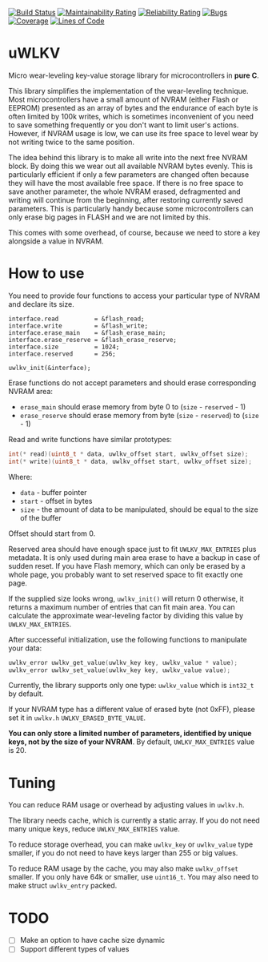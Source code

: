 [![Build Status](https://travis-ci.com/Gordon01/uWLKV.svg?branch=master)](https://travis-ci.com/Gordon01/uWLKV)
[![Maintainability Rating](https://sonarcloud.io/api/project_badges/measure?project=Gordon01_uWLKV&metric=sqale_rating)](https://sonarcloud.io/dashboard?id=Gordon01_uWLKV)
[![Reliability Rating](https://sonarcloud.io/api/project_badges/measure?project=Gordon01_uWLKV&metric=reliability_rating)](https://sonarcloud.io/dashboard?id=Gordon01_uWLKV)
[![Bugs](https://sonarcloud.io/api/project_badges/measure?project=Gordon01_uWLKV&metric=bugs)](https://sonarcloud.io/dashboard?id=Gordon01_uWLKV)
[![Coverage](https://sonarcloud.io/api/project_badges/measure?project=Gordon01_uWLKV&metric=coverage)](https://sonarcloud.io/dashboard?id=Gordon01_uWLKV)
[![Lines of Code](https://sonarcloud.io/api/project_badges/measure?project=Gordon01_uWLKV&metric=ncloc)](https://sonarcloud.io/dashboard?id=Gordon01_uWLKV)

# uWLKV
Micro wear-leveling key-value storage library for microcontrollers in **pure C**.

This library simplifies the implementation of the wear-leveling technique. Most microcontrollers have a small amount of NVRAM (either Flash or EEPROM) presented as an array of bytes and the endurance of each byte is often limited by 100k writes, which is sometimes inconvenient of you need to save something frequently or you don't want to limit user's actions. However, if NVRAM usage is low, we can use its free space to level wear by not writing twice to the same position. 

The idea behind this library is to make all write into the next free NVRAM block. By doing this we wear out all available NVRAM bytes evenly. This is particularly efficient if only a few parameters are changed often because they will have the most available free space. If there is no free space to save another parameter, the whole NVRAM erased, defragmented and writing will continue from the beginning, after restoring currently saved parameters. This is particularly handy because some microcontrollers can only erase big pages in FLASH and we are not limited by this.

This comes with some overhead, of course, because we need to store a key alongside a value in NVRAM.

# How to use
You need to provide four functions to access your particular type of NVRAM and declare its size.

```
interface.read          = &flash_read;
interface.write         = &flash_write;
interface.erase_main    = &flash_erase_main;
interface.erase_reserve = &flash_erase_reserve;
interface.size          = 1024;
interface.reserved      = 256;

uwlkv_init(&interface);
```
Erase functions do not accept parameters and should erase corresponding NVRAM area:
* `erase_main` should erase memory from byte 0 to (`size` - `reserved` - 1)
* `erase_reserve` should erase memory from byte (`size` - `reserved`) to (`size` - 1)

Read and write functions have similar prototypes:
```CPP
int(* read)(uint8_t * data, uwlkv_offset start, uwlkv_offset size);
int(* write)(uint8_t * data, uwlkv_offset start, uwlkv_offset size);
```
Where:
* `data` - buffer pointer
* `start` - offset in bytes
* `size` - the amount of data to be manipulated, should be equal to the size of the buffer

Offset should start from 0.

Reserved area should have enough space just to fit `UWLKV_MAX_ENTRIES` plus metadata. It is only used during main area erase to have a backup in case of sudden reset. If you have Flash memory, which can only be erased by a whole page, you probably want to set reserved space to fit exactly one page.

If the supplied size looks wrong, `uwlkv_init()` will return 0 otherwise, it returns a maximum number of entries that can fit main area. You can calculate the approximate wear-leveling factor by dividing this value by `UWLKV_MAX_ENTRIES`.

After successeful initialization, use the following functions to manipulate your data:
```CPP
uwlkv_error uwlkv_get_value(uwlkv_key key, uwlkv_value * value);
uwlkv_error uwlkv_set_value(uwlkv_key key, uwlkv_value value);
```
Currently, the library supports only one type: `uwlkv_value` which is `int32_t` by default.

If your NVRAM type has a different value of erased byte (not 0xFF), please set it in `uwlkv.h` `UWLKV_ERASED_BYTE_VALUE`.

**You can only store a limited number of parameters, identified by unique keys, not by the size of your NVRAM**. By default, `UWLKV_MAX_ENTRIES` value is 20.

# Tuning
You can reduce RAM usage or overhead by adjusting values in `uwlkv.h`.

The library needs cache, which is currently a static array. If you do not need many unique keys, reduce `UWLKV_MAX_ENTRIES` value. 

To reduce storage overhead, you can make `uwlkv_key` or `uwlkv_value` type smaller, if you do not need to have keys larger than 255 or big values.

To reduce RAM usage by the cache, you may also make `uwlkv_offset` smaller. If you only have 64k or smaller, use `uint16_t`. You may also need to make struct `uwlkv_entry` packed.

# TODO
- [ ] Make an option to have cache size dynamic
- [ ] Support different types of values
